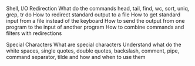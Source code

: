 Shell, I/O Redirection What do the commands head, tail, find, wc, sort, uniq, grep, tr do How to redirect standard output to a file How to get standard input from a file instead of the keyboard How to send the output from one program to the input of another program How to combine commands and filters with redirections

Special Characters What are special characters Understand what do the white spaces, single quotes, double quotes, backslash, comment, pipe, command separator, tilde and how and when to use them
